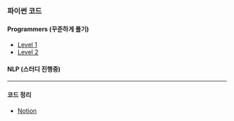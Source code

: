 ### 파이썬 코드

#### Programmers (꾸준하게 풀기)
 - [Level 1](https://github.com/KimJinHye0n/python/tree/master/Programmaers/Level1)
 - [Level 2](https://github.com/KimJinHye0n/python/tree/master/Programmaers/Level2)
 
#### NLP (스터디 진행중)
-----

#### 코드 정리
 - [Notion](https://www.notion.so/11c265f978a84907859db95f1185dd9b)
